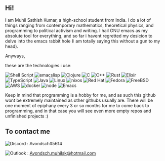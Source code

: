 ## Hi!

I am Muhil Sathish Kumar, a high-school student from India. I do a lot of things ranging from contemporary mathematics, theoretical physics, and programming to political activism and writing.
I hail GNU emacs as my absolute tool for everything, and so far i havent regretted my desicion to delve into the emacs rabbit hole (I am totally saying this without a gun to my head). 

Anyways,

 these are the technologies i use:

![Shell Script](https://img.shields.io/badge/shell_script-%23121011.svg?style=for-the-badge&logo=gnu-bash&logoColor=white)
![emacslisp](https://img.shields.io/badge/emacslisp-5e5086?style=for-the-badge&logo=lisp&logoColor=white)
![Clojure](https://img.shields.io/badge/Clojure-%23Clojure.svg?style=for-the-badge&logo=Clojure&logoColor=Clojure)
![C](https://img.shields.io/badge/c-%2300599C.svg?style=for-the-badge&logo=c&logoColor=white)
![C++](https://img.shields.io/badge/c++-%2300599C.svg?style=for-the-badge&logo=c%2B%2B&logoColor=white)
![Rust](https://img.shields.io/badge/rust-%23000000.svg?style=for-the-badge&logo=rust&logoColor=white)
![Elixir](https://img.shields.io/badge/elixir-%234B275F.svg?style=for-the-badge&logo=elixir&logoColor=white)
![TypeScript](https://img.shields.io/badge/typescript-%23007ACC.svg?style=for-the-badge&logo=typescript&logoColor=white)
![Java](https://img.shields.io/badge/java-%23ED8B00.svg?style=for-the-badge&logo=java&logoColor=white)
![Linux](https://img.shields.io/badge/Linux-FCC624?style=for-the-badge&logo=linux&logoColor=black)
![nixos](https://img.shields.io/badge/NixOS-5277C3?style=for-the-badge&logo=nixos&logoColor=white)
![Red Hat](https://img.shields.io/badge/Red%20Hat-EE0000?style=for-the-badge&logo=redhat&logoColor=white)
![Fedora](https://img.shields.io/badge/Fedora-294172?style=for-the-badge&logo=fedora&logoColor=white)
![FreeBSD](https://img.shields.io/badge/-FreeBSD-%23870000?style=for-the-badge&logo=freebsd&logoColor=white)
![AWS](https://img.shields.io/badge/Amazon_AWS-FF9900?style=for-the-badge&logo=amazonaws&logoColor=white)
![docker](https://img.shields.io/badge/Docker-2CA5E0?style=for-the-badge&logo=docker&logoColor=white)
![node](https://img.shields.io/badge/Node.js-339933?style=for-the-badge&logo=nodedotjs&logoColor=white)
![Emacs](https://img.shields.io/badge/Emacs-%237F5AB6.svg?&style=for-the-badge&logo=gnu-emacs&logoColor=white)


Keep in mind that programming is a hobby for me, and as such this github wont be extremely maintained as other githubs usually are. There will be one moment of epiphany every 3 or so months for me to come back to programming, and in that case you will see even more empty repos and unfinished projects :)

## To contact me 
![Discord](https://img.shields.io/badge/%3CDiscord%3E-%237289DA.svg?style=for-the-badge&logo=discord&logoColor=white) : Avondsch#5614

![Outlook](https://img.shields.io/badge/Microsoft_Outlook-0078D4?logo=microsoft-outlook&logoColor=white&style=for-the-badge) : Avondsch.muhilsk@hotmail.com
